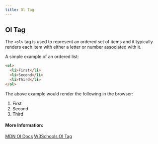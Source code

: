 ```yaml
---
title: Ol Tag
---
```

## Ol Tag

The `<ol>` tag is used to represent an ordered set of items and it typically renders each item with either a letter or number associated with it.

A simple example of an ordered list:

```html
<ol>
  <li>First</li>
  <li>Second</li>
  <li>Third</li>
</ol>
```

The above example would render the following in the browser:

1. First
2. Second
3. Third

#### More Information:

[MDN Ol Docs](https://developer.mozilla.org/en-US/docs/Web/HTML/Element/ol)
[W3Schools Ol Tag](https://www.w3schools.com/tags/tag_ol.asp)

